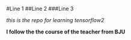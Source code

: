 #Line 1
##Line 2
###Line 3

*this is the repo for learning tensorflow2*

**I follow the the course of the teacher from BJU**

